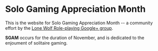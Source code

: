 # Solo Gaming Appreciation Month 

This is the website for Solo Gaming Appreciation Month -- a community effort by the [Lone Wolf Role-playing Google+ group](https://plus.google.com/communities/116965157741523529510). 

**SGAM** occurs for the duration of November, and is dedicated to the enjoument of solitaire gaming.
